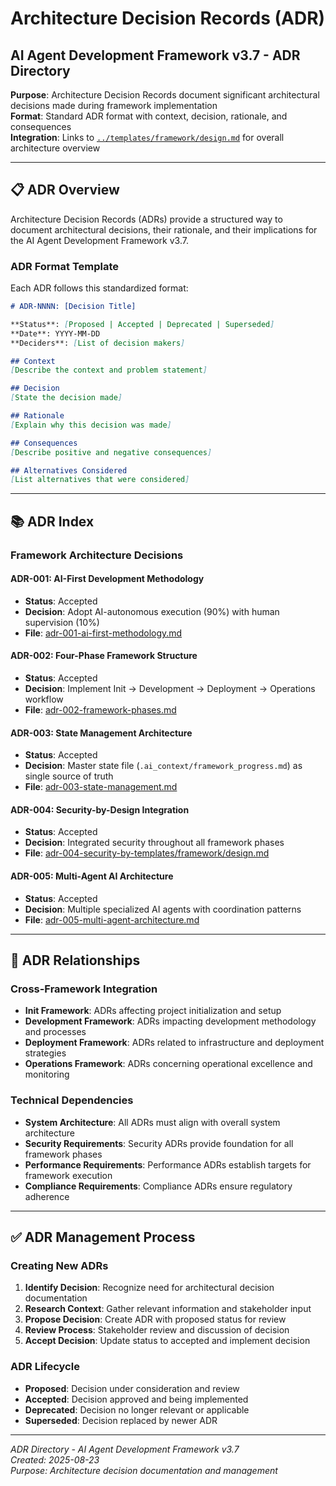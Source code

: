 # Architecture Decision Records (ADR)
## AI Agent Development Framework v3.7 - ADR Directory

**Purpose**: Architecture Decision Records document significant architectural decisions made during framework implementation  
**Format**: Standard ADR format with context, decision, rationale, and consequences  
**Integration**: Links to [`../templates/framework/design.md`](../../templates/framework/design.md) for overall architecture overview  

---

## 📋 **ADR Overview**

Architecture Decision Records (ADRs) provide a structured way to document architectural decisions, their rationale, and their implications for the AI Agent Development Framework v3.7.

### **ADR Format Template**
Each ADR follows this standardized format:
```markdown
# ADR-NNNN: [Decision Title]

**Status**: [Proposed | Accepted | Deprecated | Superseded]
**Date**: YYYY-MM-DD
**Deciders**: [List of decision makers]

## Context
[Describe the context and problem statement]

## Decision
[State the decision made]

## Rationale
[Explain why this decision was made]

## Consequences
[Describe positive and negative consequences]

## Alternatives Considered
[List alternatives that were considered]
```

---

## 📚 **ADR Index**

### **Framework Architecture Decisions**

#### **ADR-001: AI-First Development Methodology**
- **Status**: Accepted
- **Decision**: Adopt AI-autonomous execution (90%) with human supervision (10%)
- **File**: [adr-001-ai-first-methodology.md](adr-001-ai-first-methodology.md)

#### **ADR-002: Four-Phase Framework Structure**
- **Status**: Accepted  
- **Decision**: Implement Init → Development → Deployment → Operations workflow
- **File**: [adr-002-framework-phases.md](adr-002-framework-phases.md)

#### **ADR-003: State Management Architecture**
- **Status**: Accepted
- **Decision**: Master state file (`.ai_context/framework_progress.md`) as single source of truth
- **File**: [adr-003-state-management.md](adr-003-state-management.md)

#### **ADR-004: Security-by-Design Integration**
- **Status**: Accepted
- **Decision**: Integrated security throughout all framework phases
- **File**: [adr-004-security-by-templates/framework/design.md](adr-004-security-by-templates/framework/design.md)

#### **ADR-005: Multi-Agent AI Architecture**
- **Status**: Accepted
- **Decision**: Multiple specialized AI agents with coordination patterns
- **File**: [adr-005-multi-agent-architecture.md](adr-005-multi-agent-architecture.md)

---

## 🔗 **ADR Relationships**

### **Cross-Framework Integration**
- **Init Framework**: ADRs affecting project initialization and setup
- **Development Framework**: ADRs impacting development methodology and processes
- **Deployment Framework**: ADRs related to infrastructure and deployment strategies
- **Operations Framework**: ADRs concerning operational excellence and monitoring

### **Technical Dependencies**
- **System Architecture**: All ADRs must align with overall system architecture
- **Security Requirements**: Security ADRs provide foundation for all framework phases
- **Performance Requirements**: Performance ADRs establish targets for framework execution
- **Compliance Requirements**: Compliance ADRs ensure regulatory adherence

---

## ✅ **ADR Management Process**

### **Creating New ADRs**
1. **Identify Decision**: Recognize need for architectural decision documentation
2. **Research Context**: Gather relevant information and stakeholder input
3. **Propose Decision**: Create ADR with proposed status for review
4. **Review Process**: Stakeholder review and discussion of decision
5. **Accept Decision**: Update status to accepted and implement decision

### **ADR Lifecycle**
- **Proposed**: Decision under consideration and review
- **Accepted**: Decision approved and being implemented
- **Deprecated**: Decision no longer relevant or applicable
- **Superseded**: Decision replaced by newer ADR

---

*ADR Directory - AI Agent Development Framework v3.7*  
*Created: 2025-08-23*  
*Purpose: Architecture decision documentation and management*